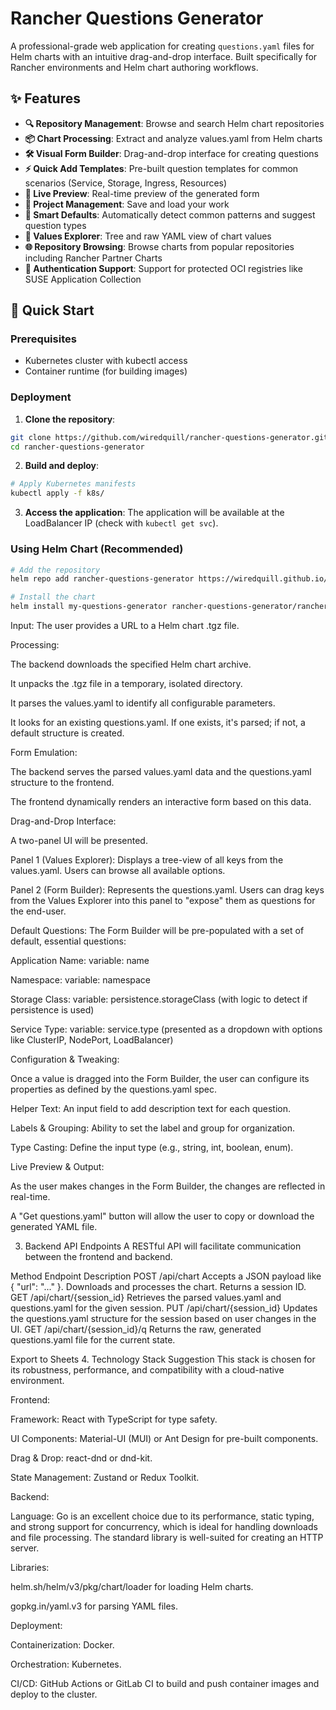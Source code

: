 # Rancher Questions Generator

A professional-grade web application for creating `questions.yaml` files for Helm charts with an intuitive drag-and-drop interface. Built specifically for Rancher environments and Helm chart authoring workflows.

## ✨ Features

- **🔍 Repository Management**: Browse and search Helm chart repositories
- **📦 Chart Processing**: Extract and analyze values.yaml from Helm charts
- **🛠️ Visual Form Builder**: Drag-and-drop interface for creating questions
- **⚡ Quick Add Templates**: Pre-built question templates for common scenarios (Service, Storage, Ingress, Resources)
- **👀 Live Preview**: Real-time preview of the generated form
- **💾 Project Management**: Save and load your work
- **🎯 Smart Defaults**: Automatically detect common patterns and suggest question types
- **🔄 Values Explorer**: Tree and raw YAML view of chart values
- **🌐 Repository Browsing**: Browse charts from popular repositories including Rancher Partner Charts
- **🔐 Authentication Support**: Support for protected OCI registries like SUSE Application Collection

## 🚀 Quick Start

### Prerequisites

- Kubernetes cluster with kubectl access
- Container runtime (for building images)

### Deployment

1. **Clone the repository**:
```bash
git clone https://github.com/wiredquill/rancher-questions-generator.git
cd rancher-questions-generator
```

2. **Build and deploy**:
```bash
# Apply Kubernetes manifests
kubectl apply -f k8s/
```

3. **Access the application**:
The application will be available at the LoadBalancer IP (check with `kubectl get svc`).

### Using Helm Chart (Recommended)

```bash
# Add the repository
helm repo add rancher-questions-generator https://wiredquill.github.io/rancher-questions-generator

# Install the chart
helm install my-questions-generator rancher-questions-generator/rancher-questions-generator
```

Input: The user provides a URL to a Helm chart .tgz file.

Processing:

The backend downloads the specified Helm chart archive.

It unpacks the .tgz file in a temporary, isolated directory.

It parses the values.yaml to identify all configurable parameters.

It looks for an existing questions.yaml. If one exists, it's parsed; if not, a default structure is created.

Form Emulation:

The backend serves the parsed values.yaml data and the questions.yaml structure to the frontend.

The frontend dynamically renders an interactive form based on this data.

Drag-and-Drop Interface:

A two-panel UI will be presented.

Panel 1 (Values Explorer): Displays a tree-view of all keys from the values.yaml. Users can browse all available options.

Panel 2 (Form Builder): Represents the questions.yaml. Users can drag keys from the Values Explorer into this panel to "expose" them as questions for the end-user.

Default Questions: The Form Builder will be pre-populated with a set of default, essential questions:

Application Name: variable: name

Namespace: variable: namespace

Storage Class: variable: persistence.storageClass (with logic to detect if persistence is used)

Service Type: variable: service.type (presented as a dropdown with options like ClusterIP, NodePort, LoadBalancer)

Configuration & Tweaking:

Once a value is dragged into the Form Builder, the user can configure its properties as defined by the questions.yaml spec.

Helper Text: An input field to add description text for each question.

Labels & Grouping: Ability to set the label and group for organization.

Type Casting: Define the input type (e.g., string, int, boolean, enum).

Live Preview & Output:

As the user makes changes in the Form Builder, the changes are reflected in real-time.

A "Get questions.yaml" button will allow the user to copy or download the generated YAML file.

3. Backend API Endpoints
A RESTful API will facilitate communication between the frontend and backend.

Method	Endpoint	Description
POST	/api/chart	Accepts a JSON payload like { "url": "..." }. Downloads and processes the chart. Returns a session ID.
GET	/api/chart/{session_id}	Retrieves the parsed values.yaml and questions.yaml for the given session.
PUT	/api/chart/{session_id}	Updates the questions.yaml structure for the session based on user changes in the UI.
GET	/api/chart/{session_id}/q	Returns the raw, generated questions.yaml file for the current state.

Export to Sheets
4. Technology Stack Suggestion
This stack is chosen for its robustness, performance, and compatibility with a cloud-native environment.

Frontend:

Framework: React with TypeScript for type safety.

UI Components: Material-UI (MUI) or Ant Design for pre-built components.

Drag & Drop: react-dnd or dnd-kit.

State Management: Zustand or Redux Toolkit.

Backend:

Language: Go is an excellent choice due to its performance, static typing, and strong support for concurrency, which is ideal for handling downloads and file processing. The standard library is well-suited for creating an HTTP server.

Libraries:

helm.sh/helm/v3/pkg/chart/loader for loading Helm charts.

gopkg.in/yaml.v3 for parsing YAML files.

Deployment:

Containerization: Docker.

Orchestration: Kubernetes.

CI/CD: GitHub Actions or GitLab CI to build and push container images and deploy to the cluster.







